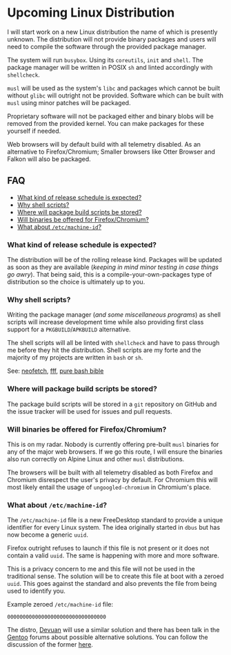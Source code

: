 # Upcoming Linux Distribution

I will start work on a new Linux distribution the name of which is presently unknown. The distribution will not provide binary packages and users will need to compile the software through the provided package manager.

The system will run `busybox`. Using its `coreutils`, `init` and `shell`. The package manager will be written in POSIX `sh` and linted accordingly with `shellcheck`.

`musl` will be used as the system's `libc` and packages which cannot be built without `glibc` will outright not be provided. Software which can be built with `musl` using minor patches will be packaged.

Proprietary software will not be packaged either and binary blobs will be removed from the provided kernel. You can make packages for these yourself if needed.

Web browsers will by default build with all telemetry disabled. As an alternative to Firefox/Chromium; Smaller browsers like Otter Browser and Falkon will also be packaged.


## FAQ

<!-- vim-markdown-toc GFM -->

* [What kind of release schedule is expected?](#what-kind-of-release-schedule-is-expected)
* [Why shell scripts?](#why-shell-scripts)
* [Where will package build scripts be stored?](#where-will-package-build-scripts-be-stored)
* [Will binaries be offered for Firefox/Chromium?](#will-binaries-be-offered-for-firefoxchromium)
* [What about `/etc/machine-id`?](#what-about-etcmachine-id)

<!-- vim-markdown-toc -->


### What kind of release schedule is expected?

The distribution will be of the rolling release kind. Packages will be updated as soon as they are available (*keeping in mind minor testing in case things go awry*). That being said, this is a compile-your-own-packages type of distribution so the choice is ultimately up to you.


### Why shell scripts?

Writing the package manager (*and some miscellaneous programs*) as shell scripts will increase development time while also providing first class support for a `PKGBUILD`/`APKBUILD` alternative.

The shell scripts will all be linted with `shellcheck` and have to pass through me before they hit the distribution. Shell scripts are my forte and the majority of my projects are written in `bash` or `sh`.

See: [neofetch](https://github.com/dylanaraps/neofetch), [fff](https://github.com/dylanaraps/fff), [pure bash bible](https://github.com/dylanaraps/pure-bash-bible)


### Where will package build scripts be stored?

The package build scripts will be stored in a `git` repository on GitHub and the issue tracker will be used for issues and pull requests.


### Will binaries be offered for Firefox/Chromium?

This is on my radar. Nobody is currently offering pre-built `musl` binaries for any of the major web browsers. If we go this route, I will ensure the binaries also run correctly on Alpine Linux and other `musl` distributions.

The browsers will be built with all telemetry disabled as both Firefox and Chromium disrespect the user's privacy by default. For Chromium this will most likely entail the usage of `ungoogled-chromium` in Chromium's place.


### What about `/etc/machine-id`?

The `/etc/machine-id` file is a new FreeDesktop standard to provide a unique identifier for every Linux system. The idea originally started in `dbus` but has now become a generic `uuid`.

Firefox outright refuses to launch if this file is not present or it does not contain a valid `uuid`. The same is happening with more and more software.

This is a privacy concern to me and this file will not be used in the traditional sense. The solution will be to create this file at boot with a zeroed `uuid`. This goes against the standard and also prevents the file from being used to identify you.

Example zeroed `/etc/machine-id` file:

```
00000000000000000000000000000000
```

The distro, [Devuan](https://devuan.org/) will use a similar solution and there has been talk in the [Gentoo](https://www.gentoo.org/) forums about possible alternative solutions. You can follow the discussion of the former [here](https://lists.dyne.org/lurker/message/20190308.124740.2b7329de.en.html).
